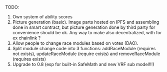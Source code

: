 TODO:

1. Own system of ability scores
2. Picture generation (basic). Image parts hosted on IPFS and assembling done in smart contract, but picture generation done by third party for convenience should be ok. Any way to make also decentralized, with for ex chainlink ?
3. Allow people to change race modules based on votes (DAO).
4. Split module change code into 3 functions: addRaceModule (requires not exists), updateRaceModule (require exists) and removeRaceModule (requires exists)
5. Upgrade to 0.8 (esp for built-in SafeMath and new VRF sub model!!!)

